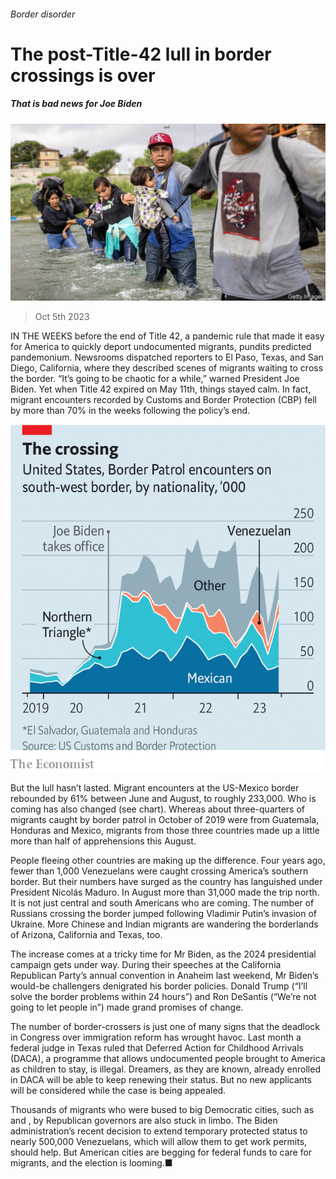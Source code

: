 ###### Border disorder

# The post-Title-42 lull in border crossings is over 

##### That is bad news for Joe Biden 

![image](images/20231007_USP502.jpg) 

> Oct 5th 2023 

IN THE WEEKS before the end of Title 42, a pandemic rule that made it easy for America to quickly deport undocumented migrants, pundits predicted pandemonium. Newsrooms dispatched reporters to El Paso, Texas, and San Diego, California, where they described scenes of migrants waiting to cross the border. “It’s going to be chaotic for a while,” warned President Joe Biden. Yet when Title 42 expired on May 11th, things stayed calm. In fact, migrant encounters recorded by Customs and Border Protection (CBP) fell by more than 70% in the weeks following the policy’s end. 

![image](images/20231007_USC962.png) 


But the lull hasn’t lasted. Migrant encounters at the US-Mexico border rebounded by 61% between June and August, to roughly 233,000. Who is coming has also changed (see chart). Whereas about three-quarters of migrants caught by border patrol in October of 2019 were from Guatemala, Honduras and Mexico, migrants from those three countries made up a little more than half of apprehensions this August. 

People fleeing other countries are making up the difference. Four years ago, fewer than 1,000 Venezuelans were caught crossing America’s southern border. But their numbers have surged as the country has languished under President Nicolás Maduro. In August more than 31,000 made the trip north. It is not just central and south Americans who are coming. The number of Russians crossing the border jumped following Vladimir Putin’s invasion of Ukraine. More Chinese and Indian migrants are wandering the borderlands of Arizona, California and Texas, too. 

The increase comes at a tricky time for Mr Biden, as the 2024 presidential campaign gets under way. During their speeches at the California Republican Party’s annual convention in Anaheim last weekend, Mr Biden’s would-be challengers denigrated his border policies. Donald Trump (“I’ll solve the border problems within 24 hours”) and Ron DeSantis (“We’re not going to let people in”) made grand promises of change. 

The number of border-crossers is just one of many signs that the deadlock in Congress over immigration reform has wrought havoc. Last month a federal judge in Texas ruled that Deferred Action for Childhood Arrivals (DACA), a programme that allows undocumented people brought to America as children to stay, is illegal. Dreamers, as they are known, already enrolled in DACA will be able to keep renewing their status. But no new applicants will be considered while the case is being appealed. 

Thousands of migrants who were bused to big Democratic cities, such as  and , by Republican governors are also stuck in limbo. The Biden administration’s recent decision to extend temporary protected status to nearly 500,000 Venezuelans, which will allow them to get work permits, should help. But American cities are begging for federal funds to care for migrants, and the election is looming.■


